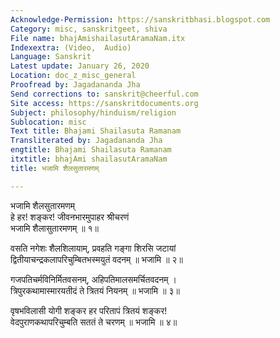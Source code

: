 ```yaml
---
Acknowledge-Permission: https://sanskritbhasi.blogspot.com
Category: misc, sanskritgeet, shiva
File name: bhajAmishailasutAramaNam.itx
Indexextra: (Video,  Audio)
Language: Sanskrit
Latest update: January 26, 2020
Location: doc_z_misc_general
Proofread by: Jagadananda Jha
Send corrections to: sanskrit@cheerful.com
Site access: https://sanskritdocuments.org
Subject: philosophy/hinduism/religion
Sublocation: misc
Text title: Bhajami Shailasuta Ramanam
Transliterated by: Jagadananda Jha
engtitle: Bhajami Shailasuta Ramanam
itxtitle: bhajAmi shailasutAramaNam
title: भजामि शैलसुतारमणम्

---
```

  
 भजामि शैलसुतारमणम्   
हे हर! शङ्कर! जीवनभारमुपाहर श्रीचरणं  
भजामि शैलासुतारमणम् ॥ १॥  
  
वसति नगेशः शैलशिलायाम्, प्रवहति गङ्गा शिरसि जटायां  
द्वितीयाचन्द्रकलापरिचुम्बितभस्मयुतं वदनम् ॥ भजामि ॥ २॥  
  
गजपतिचर्मविनिर्मितवसनम्, अहिपतिमालसमर्चितवदनम् ।  
त्रिपुरकथामास्मारयतीदं ते त्रितयं नियनम् ॥ भजामि ॥ ३॥  
  
वृषभविलासी योगी शङ्कर हर परितापं त्रितयं शङ्कर!  
वेदपुराणकथापरिचुम्बति सततं ते चरणम् ॥ भजामि ॥ ४॥  
  
  
  

